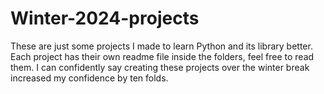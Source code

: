 # Winter-2024-projects
These are just some projects I made to learn Python and its library better. Each project has their own readme file inside the folders, feel free to read them. I can confidently say creating these projects over the winter break increased my confidence by ten folds.
